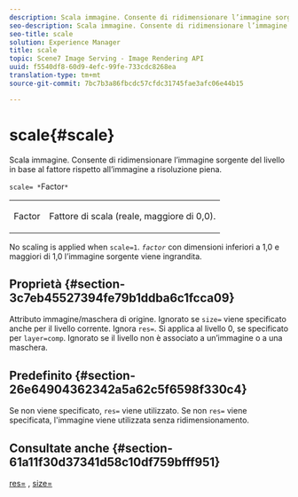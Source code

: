 ```yaml
---
description: Scala immagine. Consente di ridimensionare l’immagine sorgente del livello in base al fattore rispetto all’immagine a risoluzione piena.
seo-description: Scala immagine. Consente di ridimensionare l’immagine sorgente del livello in base al fattore rispetto all’immagine a risoluzione piena.
seo-title: scale
solution: Experience Manager
title: scale
topic: Scene7 Image Serving - Image Rendering API
uuid: f5540df8-60d9-4efc-99fe-733cdc8268ea
translation-type: tm+mt
source-git-commit: 7bc7b3a86fbcdc57cfdc31745fae3afc06e44b15

---
```



# scale{#scale}

Scala immagine. Consente di ridimensionare l’immagine sorgente del livello in base al fattore rispetto all’immagine a risoluzione piena.

`scale= *`Factor`*`

<table id="simpletable_AC596A87494A4213A7D1C76612E8F2FD"> 
 <tr class="strow"> 
  <td class="stentry"> <p><span class="varname"> Factor</span> </p> </td> 
  <td class="stentry"> <p>Fattore di scala (reale, maggiore di 0,0). </p></td> 
 </tr> 
</table>

No scaling is applied when `scale=1`. *`factor`* con dimensioni inferiori a 1,0 e maggiori di 1,0 l’immagine sorgente viene ingrandita.

## Proprietà {#section-3c7eb45527394fe79b1ddba6c1fcca09}

Attributo immagine/maschera di origine. Ignorato se `size=` viene specificato anche per il livello corrente. Ignora `res=`. Si applica al livello 0, se specificato per `layer=comp`. Ignorato se il livello non è associato a un’immagine o a una maschera.

## Predefinito {#section-26e64904362342a5a62c5f6598f330c4}

Se non viene specificato, `res=` viene utilizzato. Se non `res=` viene specificata, l&#39;immagine viene utilizzata senza ridimensionamento.

## Consultate anche {#section-61a11f30d37341d58c10df759bfff951}

[res=](../../../../../is-api/http-ref/image-serving-api-ref/c-http-protocol-reference/c-command-reference/r-res.md#reference-3d6fe416801148dea0f786f2b5169e55) , [size=](../../../../../is-api/http-ref/image-serving-api-ref/c-http-protocol-reference/c-data-types/r-size.md#reference-04d383f32c7b4003bed9978cb854747b)
